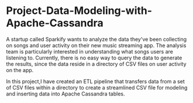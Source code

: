 # Project-Data-Modeling-with-Apache-Cassandra
A startup called Sparkify wants to analyze the data they've been collecting on songs and user activity on their new music streaming app. The analysis team is particularly interested in understanding what songs users are listening to. Currently, there is no easy way to query the data to generate the results, since the data reside in a directory of CSV files on user activity on the app.

In this project,I have created an ETL pipeline that transfers data from a set of CSV files within a directory to create a streamlined CSV file for modeling and inserting data into Apache Cassandra tables.
